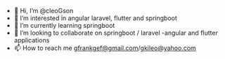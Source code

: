 - 👋 Hi, I’m @cleoGson
- 👀 I’m interested in angular laravel, flutter  and springboot 
- 🌱 I’m currently learning  springboot 
- 💞️ I’m looking to collaborate on  springboot / laravel -angular and flutter applications
- 📫 How to reach me  gfrankgef@gmail.com/gkileo@yahoo.com

<!---
cleoGson/cleoGson is a ✨ special ✨ repository because its `README.md` (this file) appears on your GitHub profile.
You can click the Preview link to take a look at your changes.
--->

